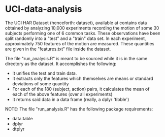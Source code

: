 # UCI-data-analysis

The UCI HAR Dataset (henceforth: dataset), available at  contains data obtained by analyzing 10,000 experiments recording the motion of some 30 subjects performing one of 6 common tasks. These observations have been split randomly into a "test" and a "train" data set. 
In each experiment, approximately 750 features of the motion are measured. These quantities are given in the "features.txt" file inside the dataset. 

The file "run_analysis.R" is meant to be sourced while it is in the same directory as the dataset. It accomplishes the following:

- It unifies the test and train data.
- It extracts only the features which themselves are means or standard deviations of some quantity
- For each of the 180 (subject, action) pairs, it calculates the mean of each of the above features (over all experiments)
- It returns said data in a data frame (really, a dplyr 'tibble')

NOTE: The file "run_analysis.R" has the following package requirements:

- data.table
- dplyr
- dtplyr


